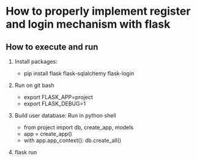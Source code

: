 # How to properly implement register and login mechanism with flask
## How to execute and run
1. Install packages: 
    - pip install flask flask-sqlalchemy flask-login
1. Run on git bash
    - export FLASK_APP=project
    - export FLASK_DEBUG=1
1. Build user database: Run in python shell
    - from project import db, create_app, models
    - app = create_app()
    - with app.app_context():
        db.create_all()

1. flask run